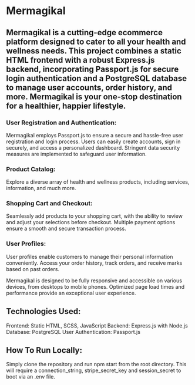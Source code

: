 # Mermagikal

## Mermagikal is a cutting-edge ecommerce platform designed to cater to all your health and wellness needs. This project combines a static HTML frontend with a robust Express.js backend, incorporating Passport.js for secure login authentication and a PostgreSQL database to manage user accounts, order history, and more. Mermagikal is your one-stop destination for a healthier, happier lifestyle.

### User Registration and Authentication:

Mermagikal employs Passport.js to ensure a secure and hassle-free user registration and login process.
Users can easily create accounts, sign in securely, and access a personalized dashboard.
Stringent data security measures are implemented to safeguard user information.

### Product Catalog:

Explore a diverse array of health and wellness products, including services, information, and much more.

### Shopping Cart and Checkout:

Seamlessly add products to your shopping cart, with the ability to review and adjust your selections before checkout.
Multiple payment options ensure a smooth and secure transaction process.

### User Profiles:

User profiles enable customers to manage their personal information conveniently.
Access your order history, track orders, and receive marks based on past orders.

Mermagikal is designed to be fully responsive and accessible on various devices, from desktops to mobile phones.
Optimized page load times and performance provide an exceptional user experience.


## Technologies Used:

Frontend: Static HTML, SCSS, JavaScript
Backend: Express.js with Node.js
Database: PostgreSQL
User Authentication: Passport.js

## How To Run Locally:

Simply clone the repository and run npm start from the root directory. This will require a connection_string, stripe_secret_key and session_secret to boot via an .env file. 
